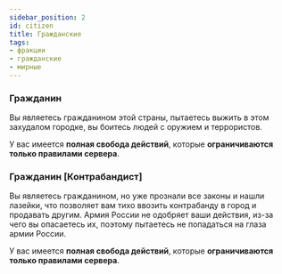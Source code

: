 ```yaml
---
sidebar_position: 2
id: citizen
title: Гражданские
tags:
- фракции
- гражданские
- мирные
---
```



### Гражданин

Вы являетесь гражданином этой страны, пытаетесь выжить в этом захудалом городке, вы боитесь людей с оружием и террористов.

У вас имеется **полная свобода действий**, которые **ограничиваются только правилами сервера**.

### Гражданин [Контрабандист]

Вы являетесь гражданином, но уже прознали все законы и нашли лазейки, что позволяет вам тихо ввозить контрабанду в город и продавать другим. Армия России не одобряет ваши действия, из-за чего вы опасаетесь их, поэтому пытаетесь не попадаться на глаза армии России.

У вас имеется **полная свобода действий**, которые **ограничиваются только правилами сервера**.